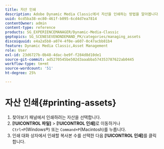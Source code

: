 ```yaml
---
title: 자산 인쇄
description: Adobe Dynamic Media Classic에서 자산을 인쇄하는 방법을 알아봅니다.
uuid: 6cd5ba38-ec80-461f-b095-6cd4d7ea7814
contentOwner: admin
content-type: reference
products: SG_EXPERIENCEMANAGER/Dynamic-Media-Classic
geptopics: SG_SCENESEVENONDEMAND_PK/categories/managing_assets
discoiquuid: e4a2a5b8-a074-4f0e-a607-0c47acbb81b4
feature: Dynamic Media Classic,Asset Management
role: User
exl-id: 23d6727b-0b48-4dac-be9f-f284d8d10de1
source-git-commit: ad5270545be502d3aaabba574353787622ab0445
workflow-type: tm+mt
source-wordcount: '51'
ht-degree: 25%

---
```


# 자산 인쇄{#printing-assets}

1. 찾아보기 패널에서 인쇄하려는 자산을 선택합니다.
1. **[!UICONTROL 파일]** > **[!UICONTROL 인쇄]**&#x200B;로 이동하거나 `Ctrl+P`(Windows®) 또는 `Command+P`(Macintosh)를 누릅니다.
1. 인쇄 대화 상자에서 인쇄할 복사본 수를 선택한 다음 **[!UICONTROL 인쇄]**&#x200B;를 클릭합니다.

